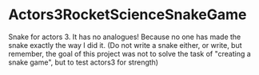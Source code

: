# Actors3RocketScienceSnakeGame
Snake for actors 3. It has no analogues! Because no one has made the snake exactly the way I did it. (Do not write a snake either, or write, but remember, the goal of this project was not to solve the task of "creating a snake game", but to test actors3 for strength)
